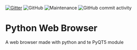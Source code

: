 [![Gitter](https://badges.gitter.im/Owen7000/community.svg)](https://gitter.im/Owen7000/community?utm_source=badge&utm_medium=badge&utm_campaign=pr-badge)
![GitHub](https://img.shields.io/github/license/Owen7000/Python-Web-Browser)
![Maintenance](https://img.shields.io/maintenance/yes/2022)
![GitHub commit activity](https://img.shields.io/github/commit-activity/w/Owen7000/Python-Web-Browser)
# Python Web Browser
 A web browser made with python and te PyQT5 module
